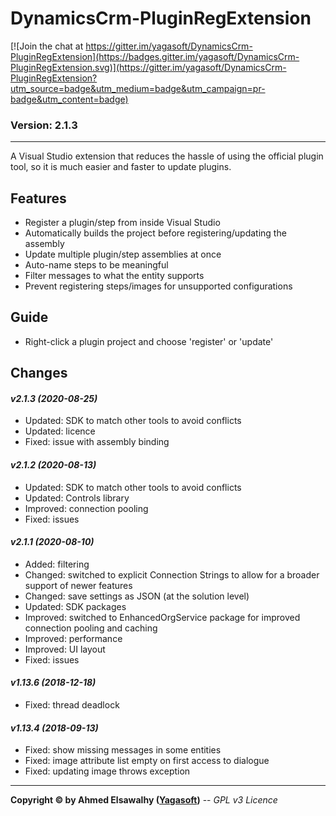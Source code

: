 # DynamicsCrm-PluginRegExtension

[![Join the chat at https://gitter.im/yagasoft/DynamicsCrm-PluginRegExtension](https://badges.gitter.im/yagasoft/DynamicsCrm-PluginRegExtension.svg)](https://gitter.im/yagasoft/DynamicsCrm-PluginRegExtension?utm_source=badge&utm_medium=badge&utm_campaign=pr-badge&utm_content=badge)

### Version: 2.1.3
---

A Visual Studio extension that reduces the hassle of using the official plugin tool, so it is much easier and faster to update plugins.

## Features

  + Register a plugin/step from inside Visual Studio
  + Automatically builds the project before registering/updating the assembly
  + Update multiple plugin/step assemblies at once
  + Auto-name steps to be meaningful
  + Filter messages to what the entity supports
  + Prevent registering steps/images for unsupported configurations

## Guide

+ Right-click a plugin project and choose 'register' or 'update'

## Changes

#### _v2.1.3 (2020-08-25)_
+ Updated: SDK to match other tools to avoid conflicts
+ Updated: licence
+ Fixed: issue with assembly binding
#### _v2.1.2 (2020-08-13)_
+ Updated: SDK to match other tools to avoid conflicts
+ Updated: Controls library
+ Improved: connection pooling
+ Fixed: issues
#### _v2.1.1 (2020-08-10)_
+ Added: filtering
+ Changed: switched to explicit Connection Strings to allow for a broader support of newer features
+ Changed: save settings as JSON (at the solution level)
+ Updated: SDK packages
+ Improved: switched to EnhancedOrgService package for improved connection pooling and caching
+ Improved: performance
+ Improved: UI layout
+ Fixed: issues
#### _v1.13.6 (2018-12-18)_
+ Fixed: thread deadlock
#### _v1.13.4 (2018-09-13)_
+ Fixed: show missing messages in some entities
+ Fixed: image attribute list empty on first access to dialogue
+ Fixed: updating image throws exception

---
**Copyright &copy; by Ahmed Elsawalhy ([Yagasoft](http://yagasoft.com))** -- _GPL v3 Licence_
